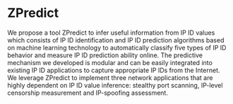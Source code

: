 # ZPredict
We propose a tool ZPredict to infer useful information from IP ID values which consists of IP ID identification and IP ID prediction algorithms based on machine learning technology to automatically classify five types of IP ID behavior and measure IP ID prediction ability online.
The predictive mechanism we developed is modular and can be easily integrated into existing IP ID applications to capture appropriate IP IDs from the Internet.
We leverage ZPredict to implement three network applications that are highly dependent on IP ID value inference: stealthy port scanning, IP-level censorship measurement and IP-spoofing assessment.
